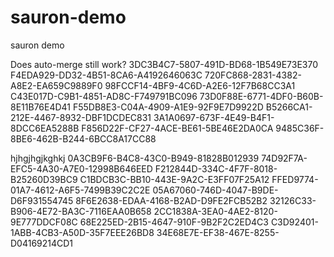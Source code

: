 # sauron-demo
sauron demo

Does auto-merge still work?
3DC3B4C7-5807-491D-BD68-1B549E73E370
F4EDA929-DD32-4B51-8CA6-A4192646063C
720FC868-2831-4382-A8E2-EA659C9889F0
98FCCF14-4BF9-4C6D-A2E6-12F7B68CC3A1
C43E017D-C9B1-4851-AD8C-F749791BC096
73D0F88E-6771-4DF0-B60B-8E11B76E4D41
F55DB8E3-C04A-4909-A1E9-92F9E7D9922D
B5266CA1-212E-4467-8932-DBF1DCDEC831
3A1A0697-673F-4E49-B4F1-8DCC6EA5288B
F856D22F-CF27-4ACE-BE61-5BE46E2DA0CA
9485C36F-8BE6-462B-B244-6BCC8A17CC88


hjhgjhgjkghkj
0A3CB9F6-B4C8-43C0-B949-81828B012939
74D92F7A-EFC5-4A30-A7E0-12998B646EED
F212844D-334C-4F7F-8018-B25260D39BC9
C1BDCB3C-BB10-443E-9A2C-E3FF07F25A12
FFED9774-01A7-4612-A6F5-7499B39C2C2E
05A67060-746D-4047-B9DE-D6F931554745
8F6E2638-EDAA-4168-B2AD-D9FE2FCB52B2
32126C33-B906-4E72-BA3C-7116EAA0B658
2CC1838A-3EA0-4AE2-8120-9E777DDCF08C
68E225ED-2B15-4647-910F-9B2F2C2ED4C3
C3D92401-1ABB-4CB3-A50D-35F7EEE26BD8
34E68E7E-EF38-467E-8255-D04169214CD1
